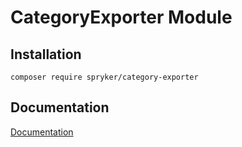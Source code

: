 # CategoryExporter Module

## Installation

```
composer require spryker/category-exporter
```

## Documentation

[Documentation](https://spryker.github.io)

